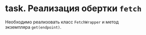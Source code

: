 # task. Реализация обертки `fetch`

Необходимо реализовать класс `FetchWrapper` и метод экземпляра `get(endpoint)`.
